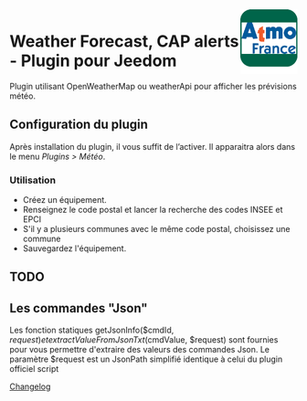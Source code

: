 <img align="right" src="../images/AtmoFrance_icon.png" width="100">

# Weather Forecast, CAP alerts - Plugin pour Jeedom

Plugin utilisant OpenWeatherMap ou weatherApi pour afficher les prévisions météo.

## Configuration du plugin

Après installation du plugin, il vous suffit de l’activer.
Il apparaitra alors dans le menu *Plugins > Météo*.


### Utilisation
- Créez un équipement. 
- Renseignez le code postal et lancer la recherche des codes INSEE et EPCI
- S'il y a plusieurs communes avec le même code postal, choisissez une commune
- Sauvegardez l'équipement.

## TODO

## Les commandes "Json"
Les fonction statiques  getJsonInfo($cmdId, $request) et extractValueFromJsonTxt($cmdValue, $request) sont fournies pour vous permettre d'extraire des valeurs des commandes Json.
Le paramètre $request est un JsonPath simplifié identique à celui du plugin officiel script

  [Changelog](changelog.md)
